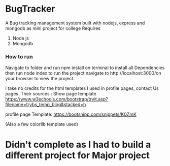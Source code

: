 # BugTracker
A Bug tracking management system built with nodejs, express and mongodb as mini project for college
Requires
<ol>
<li>Node js</li>
<li>Mongodb</li>
</ol>

<h3>How to run</h3>
Navigate to folder and run npm install on terminal to install all Dependencies<br />
then run node index to run the project
navigate to http://localhost:3000/on your browser to view the project.







I take no credits for the html templates I used in profile pages, contact Us pages. Their sources :
Show page template
https://www.w3schools.com/bootstrap/tryit.asp?filename=trybs_temp_blog&stacked=h

profile page Template:
https://bootsnipp.com/snippets/K0ZmK

(Also a few colorlib template used)

<h1><strong>Didn't complete as I had to build a different project for Major project </string> </h1>

